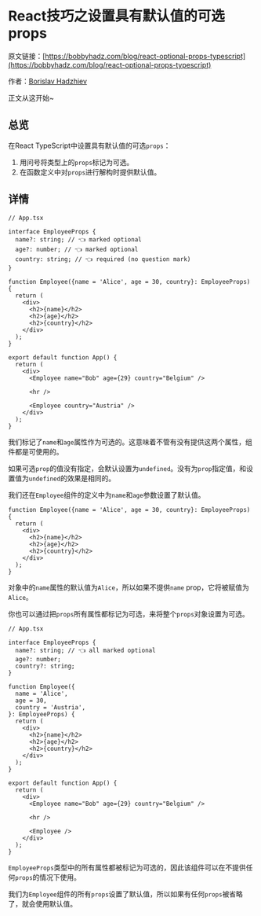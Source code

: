 # React技巧之设置具有默认值的可选props

原文链接：[https://bobbyhadz.com/blog/react-optional-props-typescript](https://bobbyhadz.com/blog/react-optional-props-typescript)

作者：[Borislav Hadzhiev](https://bobbyhadz.com/about)

正文从这开始~

## 总览

在React TypeScript中设置具有默认值的可选`props`：

1. 用问号将类型上的`props`标记为可选。
2. 在函数定义中对`props`进行解构时提供默认值。

## 详情

```tsx
// App.tsx

interface EmployeeProps {
  name?: string; // 👈️ marked optional
  age?: number; // 👈️ marked optional
  country: string; // 👈️ required (no question mark)
}

function Employee({name = 'Alice', age = 30, country}: EmployeeProps) {
  return (
    <div>
      <h2>{name}</h2>
      <h2>{age}</h2>
      <h2>{country}</h2>
    </div>
  );
}

export default function App() {
  return (
    <div>
      <Employee name="Bob" age={29} country="Belgium" />

      <hr />

      <Employee country="Austria" />
    </div>
  );
}
```

我们标记了`name`和`age`属性作为可选的。这意味着不管有没有提供这两个属性，组件都是可使用的。

如果可选`prop`的值没有指定，会默认设置为`undefined`。没有为`prop`指定值，和设置值为`undefined`的效果是相同的。

我们还在`Employee`组件的定义中为`name`和`age`参数设置了默认值。

```tsx
function Employee({name = 'Alice', age = 30, country}: EmployeeProps) {
  return (
    <div>
      <h2>{name}</h2>
      <h2>{age}</h2>
      <h2>{country}</h2>
    </div>
  );
}
```

对象中的`name`属性的默认值为`Alice`，所以如果不提供`name` prop，它将被赋值为`Alice`。

你也可以通过把`props`所有属性都标记为可选，来将整个`props`对象设置为可选。

```tsx
// App.tsx

interface EmployeeProps {
  name?: string; // 👈️ all marked optional
  age?: number;
  country?: string;
}

function Employee({
  name = 'Alice',
  age = 30,
  country = 'Austria',
}: EmployeeProps) {
  return (
    <div>
      <h2>{name}</h2>
      <h2>{age}</h2>
      <h2>{country}</h2>
    </div>
  );
}

export default function App() {
  return (
    <div>
      <Employee name="Bob" age={29} country="Belgium" />

      <hr />

      <Employee />
    </div>
  );
}
```

`EmployeeProps`类型中的所有属性都被标记为可选的，因此该组件可以在不提供任何`props`的情况下使用。

我们为`Employee`组件的所有`props`设置了默认值，所以如果有任何`props`被省略了，就会使用默认值。
